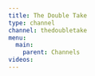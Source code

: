 ```yaml
---
title: The Double Take
type: channel
channel: thedoubletake
menu:
  main:
    parent: Channels
videos:
---
```

